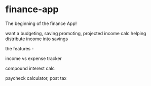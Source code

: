 # finance-app

The beginning of the finance App! 

want a budgeting, saving promoting, projected income calc
helping distribute income into savings 


the features -

income vs expense tracker

compound interest calc 

paycheck calculator, post tax
